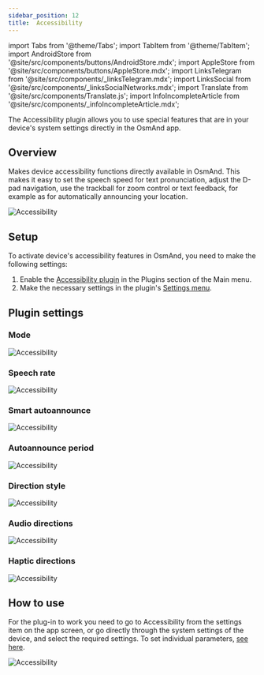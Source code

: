 ```yaml
---
sidebar_position: 12
title:  Accessibility
---
```


import Tabs from '@theme/Tabs';
import TabItem from '@theme/TabItem';
import AndroidStore from '@site/src/components/buttons/AndroidStore.mdx';
import AppleStore from '@site/src/components/buttons/AppleStore.mdx';
import LinksTelegram from '@site/src/components/_linksTelegram.mdx';
import LinksSocial from '@site/src/components/_linksSocialNetworks.mdx';
import Translate from '@site/src/components/Translate.js';
import InfoIncompleteArticle from '@site/src/components/_infoIncompleteArticle.mdx';

<InfoIncompleteArticle/>

The Accessibility plugin allows you to use special features that are in your device's system settings directly in the OsmAnd app.  


## Overview 

Makes device accessibility functions directly available in OsmAnd. This makes it easy to set the speech speed for text pronunciation, adjust the D-pad navigation, use the trackball for zoom control or text feedback, for example as for automatically announcing your location.    

<Tabs groupId="operating-systems">

<TabItem value="android" label="Android">  

![Accessibility](@site/static/img/plugins/Accessibility/access_.png)


</TabItem>

<TabItem value="ios" label="iOS">  




</TabItem>

</Tabs> 


## Setup 

To activate device's accessibility features in OsmAnd, you need to make the following settings: 
   
1. Enable the [Accessibility plugin](../plugins/index.md#enable--disable) in the Plugins section of the Main menu.    
2. Make the necessary settings in the plugin's [Settings menu](#plugin-settings).


## Plugin settings

<Tabs groupId="operating-systems">

<TabItem value="android" label="Android">  

*<Translate android="true" ids="shared_string_menu,plugins_menu_group,shared_string_accessibility,shared_string_settings"/>*


</TabItem>

<TabItem value="ios" label="iOS">  




</TabItem>

</Tabs> 

### Mode

![Accessibility](@site/static/img/plugins/Accessibility/access_mode.png)


### Speech rate

![Accessibility](@site/static/img/plugins/Accessibility/access_speech_rate.png)


### Smart autoannounce

![Accessibility](@site/static/img/plugins/Accessibility/access_smart_autoannounce.png)


### Autoannounce period

![Accessibility](@site/static/img/plugins/Accessibility/access_autoan_period.png)


### Direction style

![Accessibility](@site/static/img/plugins/Accessibility/access_direction_style.png)


### Audio directions

![Accessibility](@site/static/img/plugins/Accessibility/access_audio_directions.png)


### Haptic directions

![Accessibility](@site/static/img/plugins/Accessibility/access_haptic_directions.png)


## How to use

For the plug-in to work you need to go to Accessibility from the settings item on the app screen, or go directly through the system settings of the device, and select the required settings. To set individual parameters, [see here](#plugin-settings).  

<Tabs groupId="operating-systems">

<TabItem value="android" label="Android">  

![Accessibility](@site/static/img/plugins/Accessibility/access_turned_off.png)


</TabItem>

<TabItem value="ios" label="iOS">  




</TabItem>

</Tabs> 


